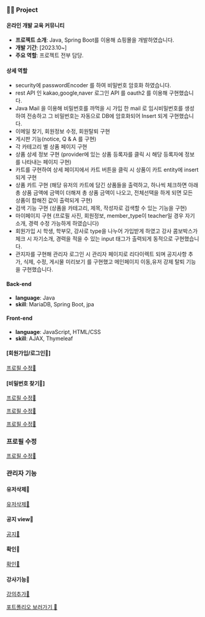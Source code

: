 ### 👨‍💻 Project

#### 온라인 개발 교육 커뮤니티 
- **프로젝트 소개**: Java, Spring Boot를 이용해 쇼핑몰을 개발하였습니다.
- **개발 기간**: [2023.10~]
- **주요 역할**: 프로젝트 전부 담당.

#### 상세 역할
- security에 passwordEncoder 를 하여 비밀번호 암호화 하였습니다.
- rest API 인 kakao,google,naver 로그인 API 를 oauth2 를 이용해 구현했습니다.
- Java Mail 을 이용해 비밀번호를 까먹을 시 가입 한 mail 로 임시비밀번호를 생성하여 전송하고 그 비밀번호는 자동으로 DB에 암호화되어 Insert 되게 구현했습니다.
- 이메일 찾기, 회원정보 수정, 회원탈퇴 구현
- 게시판 기능(notice, Q & A 를 구현)
- 각 카테고리 별 상품 페이지 구현
- 상품 상세 정보 구현 (provider에 있는 상품 등록자를 클릭 시 해당 등록자에 정보를 나타내는 페이지 구현)
- 카트를 구현하여 상세 페이지에서 카트 버튼을 클릭 시 상품이 카트 entity에 insert 되게 구현
- 상품 카트 구현 (해당 유저의 카트에 담긴 상품들을 출력하고, 하나씩 체크하면 아래 총 상품 금액에 금액이 더해져 총 상품 금액이 나오고, 전체선택을 하게 되면 모든 상품이 합해진 값이 출력되게 구현)
- 검색 기능 구현 (상품을 카테고리, 제목, 작성자로 검색할 수 있는 기능을 구현)
- 마이페이지 구현 (프로필 사진, 회원정보, member_type이 teacher일 경우 자기소개, 경력 수정 가능하게 하였습니다)
- 회원가입 시 학생, 학부모, 강사로 type을 나누어 가입받게 하였고 강사 콤보박스가 체크 시 자기소개, 경력을 적을 수 있는 input 태그가 출력되게 동적으로 구현했습니다.
- 관지자를 구현해 관리자 로그인 시 관리자 페이지로 리다이렉트 되며 공지사항 추가, 식제, 수정, 게시물 미리보기 를 구현했고 메인페이지 이동,유저 강제 탈퇴 기능을 구현했습니다.
    

#### Back-end
- **language**: Java
- **skill**: MariaDB, Spring Boot, jpa

#### Front-end
- **language**: JavaScript, HTML/CSS
- **skill**: AJAX, Thymeleaf

#### [회원가입/로그인💨]

[ 프로필 수정💨](https://github.com/9817kg/portfolio/assets/137484097/71f0b389-0735-4bf0-880a-cde92598c794)

#### [비밀번호 찾기💨]

[ 프로필 수정💨](https://github.com/9817kg/portfolio/assets/137484097/39963f12-367b-4477-8992-fdeddd9e1330)

[ 프로필 수정💨](https://github.com/9817kg/portfolio/assets/137484097/5f44c7d1-9f4b-42b3-b00f-ad940d471608)

[ 프로필 수정💨](https://github.com/9817kg/portfolio/assets/137484097/1c70ec71-13ee-4e60-a086-d04eb0cb6766)

### 프로필 수정

[ 프로필 수정💨](https://github.com/9817kg/portfolio/assets/137484097/61931f57-758b-4747-8fee-353099b48d68)

### 관리자 기능

#### 유저삭제💨

[ 유저삭제💨](https://github.com/9817kg/portfolio/assets/137484097/f033c7dd-44a9-451e-8d56-d074f19657ba)

#### 공지 view💨

[ 공지💨](https://github.com/9817kg/portfolio/assets/137484097/ecd81767-9ea4-480a-b450-0eb91a2f0389)

#### 확인💨

[ 확인💨](https://github.com/9817kg/portfolio/assets/137484097/1a6db950-3c43-440b-84cc-0f4a2ce29f84)


#### 강사기능💨

[ 강의추가💨](https://github.com/9817kg/portfolio/assets/137484097/f465dc22-9646-40a1-a292-e25cfef23a80)



[포트폴리오 보러가기 💨](https://github.com/9817kg/portfolio)

